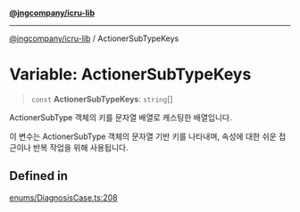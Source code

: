 [**@jngcompany/icru-lib**](../README.md)

***

[@jngcompany/icru-lib](../globals.md) / ActionerSubTypeKeys

# Variable: ActionerSubTypeKeys

> `const` **ActionerSubTypeKeys**: `string`[]

ActionerSubType 객체의 키를 문자열 배열로 캐스팅한 배열입니다.

이 변수는 ActionerSubType 객체의 문자열 기반 키를 나타내며,
속성에 대한 쉬운 접근이나 반복 작업을 위해 사용됩니다.

## Defined in

[enums/DiagnosisCase.ts:208](https://github.com/jngcompany/icru-lib/blob/cee5a8006a4970de6269ef7414374f6c7339529e/src/enums/DiagnosisCase.ts#L208)
